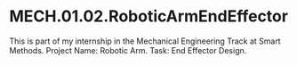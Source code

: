 # MECH.01.02.RoboticArmEndEffector
 This is part of my internship in the Mechanical Engineering Track at Smart Methods. Project Name: Robotic Arm. Task: End Effector Design.
